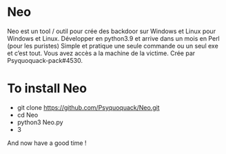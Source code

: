 # Neo
Neo est un tool / outil pour crée des backdoor sur Windows et Linux pour Windows et Linux. Développer en python3.9 et arrive dans un mois en Perl (pour les puristes) Simple et pratique une seule commande ou un seul exe et c’est tout. Vous avez accès a la machine de la victime. Crée par Psyquoquack-pack#4530.

# To install Neo
 - git clone https://github.com/Psyquoquack/Neo.git
 - cd Neo
 - python3 Neo.py
 - 3

And now have a good time !
